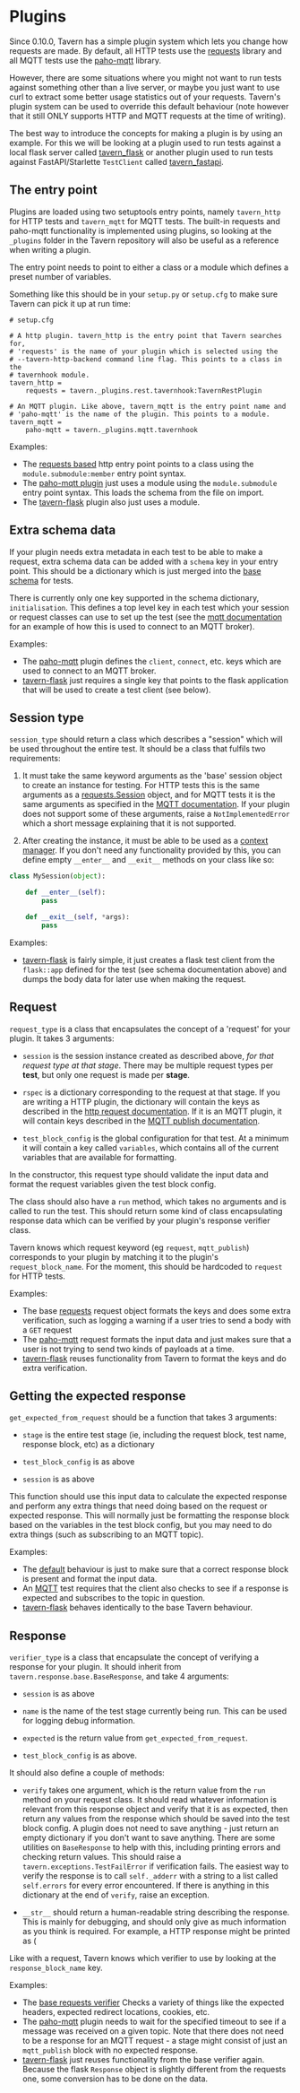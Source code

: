 # Plugins

Since 0.10.0, Tavern has a simple plugin system which lets you change how
requests are made. By default, all HTTP tests use the
[requests](http://docs.python-requests.org/en/master/) library and all MQTT
tests use the [paho-mqtt](https://www.eclipse.org/paho/clients/python/docs/)
library.

However, there are some situations where you might not want to run tests against
something other than a live server, or maybe you just want to use curl to
extract some better usage statistics out of your requests. Tavern's plugin
system can be used to override this default behaviour (note however that it
still ONLY supports HTTP and MQTT requests at the time of writing).

The best way to introduce the concepts for making a plugin is by using an
example. For this we will be looking at a plugin used to run tests against a
local flask server called [tavern_flask](https://github.com/taverntesting/tavern-flask)
or another plugin used to run tests against FastAPI/Starlette `TestClient` called [tavern_fastapi](https://github.com/zaghaghi/tavern-fastapi).

## The entry point

Plugins are loaded using two setuptools entry points, namely `tavern_http` for
HTTP tests and `tavern_mqtt` for MQTT tests. The built-in requests and paho-mqtt
functionality is implemented using plugins, so looking at the `_plugins` folder
in the Tavern repository will also be useful as a reference when writing a
plugin.

The entry point needs to point to either a class or a module which defines a
preset number of variables.

Something like this should be in your `setup.py` or `setup.cfg` to make sure
Tavern can pick it up at run time:

```
# setup.cfg

# A http plugin. tavern_http is the entry point that Tavern searches for,
# 'requests' is the name of your plugin which is selected using the
# --tavern-http-backend command line flag. This points to a class in the
# tavernhook module.
tavern_http =
    requests = tavern._plugins.rest.tavernhook:TavernRestPlugin

# An MQTT plugin. Like above, tavern_mqtt is the entry point name and
# 'paho-mqtt' is the name of the plugin. This points to a module.
tavern_mqtt =
    paho-mqtt = tavern._plugins.mqtt.tavernhook
```

Examples:

- The [requests based](https://github.com/taverntesting/tavern/blob/master/tavern/_plugins/rest/tavernhook.py)
  http entry point points to a class using the `module.submodule:member` entry
  point syntax.
- The [paho-mqtt plugin](https://github.com/taverntesting/tavern/blob/master/tavern/_plugins/mqtt/tavernhook.py)
  just uses a module using the `module.submodule` entry point syntax. This loads
  the schema from the file on import.
- The
  [tavern-flask](https://github.com/taverntesting/tavern-flask/blob/master/tavern_flask/tavernhook.py)
  plugin also just uses a module.

## Extra schema data

If your plugin needs extra metadata in each test to be able to make a request,
extra schema data can be added with a `schema` key in your entry point. This
should be a dictionary which is just merged into the [base schema](https://github.com/taverntesting/tavern/blob/master/tavern/schemas/tests.schema.yaml)
for tests.

There is currently only one key supported in the schema dictionary,
`initialisation`. This defines a top level key in each test which your session
or request classes can use to set up the test (see the [mqtt
documentation](https://taverntesting.github.io/documentation#testing-with-mqtt-messages)
for an example of how this is used to connect to an MQTT broker).

Examples:

- The
  [paho-mqtt](https://github.com/taverntesting/tavern/blob/master/tavern/_plugins/mqtt/schema.yaml)
  plugin defines the `client`, `connect`, etc. keys which are used to connect to
  an MQTT broker.
- [tavern-flask](https://github.com/taverntesting/tavern-flask/blob/master/tavern_flask/schema.yaml)
  just requires a single key that points to the flask application that will be
  used to create a test client (see below).

## Session type

`session_type` should return a class which describes a "session" which will be
used throughout the entire test. It should be a class that fulfils two
requirements:

1. It must take the same keyword arguments as the 'base' session object to
create an instance for testing. For
HTTP tests this is the same arguments as a
[requests.Session](http://docs.python-requests.org/en/master/user/advanced/#session-objects)
object, and for MQTT tests it is the same arguments as specified in the
[MQTT documentation](https://taverntesting.github.io/documentation#mqtt-connection-options).
If your plugin does not support some of these arguments, raise a
`NotImplementedError` which a short message explaining that it is not supported.

2. After creating the instance, it must be able to be used as a [context manager](https://docs.python.org/3/library/stdtypes.html#typecontextmanager).
If you don't need any functionality provided by this, you can define empty
`__enter__` and `__exit__` methods on your class like so:

```python
class MySession(object):

    def __enter__(self):
        pass

    def __exit__(self, *args):
        pass
```

Examples:

- [tavern-flask](https://github.com/taverntesting/tavern-flask/blob/master/tavern_flask/client.py)
  is fairly simple, it just creates a flask test client from the `flask::app`
  defined for the test (see schema documentation above) and dumps the body data
  for later use when making the request.

## Request

`request_type` is a class that encapsulates the concept of a 'request' for your
plugin. It takes 3 arguments:

- `session` is the session instance created as described above, *for that
  request type at that stage*. There may be multiple request types per **test**,
  but only one request is made per **stage**.

- `rspec` is a dictionary corresponding to the request at that stage. If you are
  writing a HTTP plugin, the dictionary will contain the keys as described in
  the [http request documentation](https://taverntesting.github.io/documentation#request). If it
  is an MQTT plugin, it will contain keys described in the [MQTT publish documentation](https://taverntesting.github.io/documentation#mqtt-publishing-options).

- `test_block_config` is the global configuration for that test. At a minimum it
  will contain a key called `variables`, which contains all of the current
  variables that are available for formatting.

In the constructor, this request type should validate the input data and format
the request variables given the test block config.

The class should also have a `run` method, which takes no arguments and is
called to run the test. This should return some kind of class encapsulating
response data which can be verified by your plugin's response verifier class.

Tavern knows which request keyword (eg `request`, `mqtt_publish`) corresponds to
your plugin by matching it to the plugin's `request_block_name`. For the moment,
this should be hardcoded to `request` for HTTP tests.

Examples:

- The base
  [requests](https://github.com/taverntesting/tavern/blob/master/tavern/_plugins/rest/request.py)
  request object formats the keys and does some extra verification, such as
  logging a warning if a user tries to send a body with a `GET` request
- The
  [paho-mqtt](https://github.com/taverntesting/tavern/blob/master/tavern/_plugins/mqtt/request.py)
  request formats the input data and just makes sure that a user is not trying
  to send two kinds of payloads at a time.
- [tavern-flask](https://github.com/taverntesting/tavern-flask/blob/master/tavern_flask/request.py)
  reuses functionality from Tavern to format the keys and do extra verification.

## Getting the expected response

`get_expected_from_request` should be a function that takes 3 arguments:

- `stage` is the entire test stage (ie, including the request block, test name,
  response block, etc) as a dictionary

- `test_block_config` is as above

- `session` is as above

This function should use this input data to calculate the expected response and
perform any extra things that need doing based on the request or expected
response. This will normally just be formatting the response block based on the
variables in the test block config, but you may need to do extra things (such as
subscribing to an MQTT topic).

Examples:

- The
  [default](https://github.com/taverntesting/tavern/blob/master/tavern/_plugins/rest/tavernhook.py)
  behaviour is just to make sure that a correct response block is present and
  format the input data.
- An
  [MQTT](https://github.com/taverntesting/tavern/blob/master/tavern/_plugins/mqtt/tavernhook.py)
  test requires that the client also checks to see if a response is expected and
  subscribes to the topic in question.
- [tavern-flask](https://github.com/taverntesting/tavern-flask/blob/master/tavern_flask/tavernhook.py)
  behaves identically to the base Tavern behaviour.

## Response

`verifier_type` is a class that encapsulate the concept of verifying a response
for your plugin. It should inherit from `tavern.response.base.BaseResponse`, and
take 4 arguments:

- `session` is as above

- `name` is the name of the test stage currently being run. This can be used for
  logging debug information.

- `expected` is the return value from `get_expected_from_request`.

- `test_block_config` is as above.

It should also define a couple of methods:

- `verify` takes one argument, which is the return value from the `run` method
  on your request class. It should read whatever information is relevant from
  this response object and verify that it is as expected, then return any values
  from the response which should be saved into the test block config. A plugin
  does not need to save anything - just return an empty dictionary if you don't
  want to save anything. There are some utilities on `BaseResponse` to help with
  this, including printing errors and checking return values. This should raise
  a `tavern.exceptions.TestFailError` if verification fails. The easiest way to
  verify the response is to call `self._adderr` with a string to a list called
  `self.errors` for every error encountered. If there is anything in this
  dictionary at the end of `verify`, raise an exception.

- `__str__` should return a human-readable string describing the response. This
  is mainly for debugging, and should only give as much information as you think
  is required. For example, a HTTP response might be printed as (

Like with a request, Tavern knows which verifier to use by looking at the
`response_block_name` key.

Examples:

- The [base requests verifier](https://github.com/taverntesting/tavern/blob/master/tavern/_plugins/rest/response.py)
  Checks a variety of things like the expected headers, expected redirect
  locations, cookies, etc.
- The
  [paho-mqtt](https://github.com/taverntesting/tavern/blob/master/tavern/_plugins/mqtt/response.py)
  plugin needs to wait for the specified timeout to see if a message was
  received on a given topic. Note that there does not need to be a response for
  an MQTT request - a stage might consist of just an `mqtt_publish` block with
  no expected response.
- [tavern-flask](https://github.com/taverntesting/tavern-flask/blob/master/tavern_flask/response.py)
  just reuses functionality from the base verifier again. Because the flask
  `Response` object is slightly different from the requests one, some conversion
  has to be done on the data.
